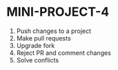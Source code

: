 # MINI-PROJECT-4
1. Push changes to a project
2. Make pull requests 
3. Upgrade fork
4. Reject PR and comment changes 
5. Solve conflicts
